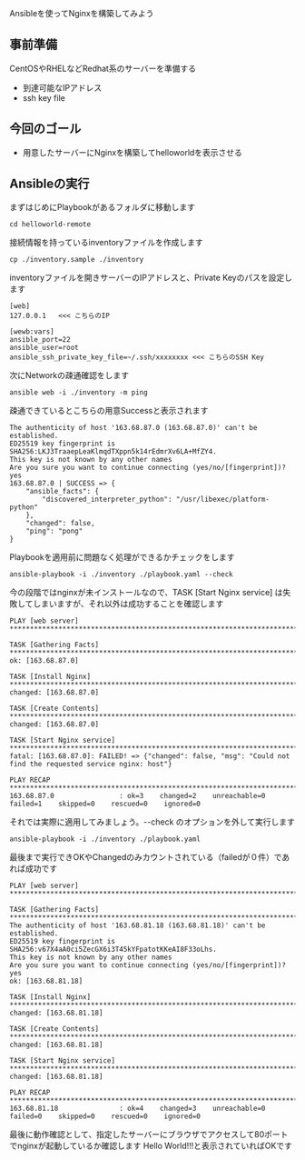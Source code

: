 Ansibleを使ってNginxを構築してみよう


## 事前準備
CentOSやRHELなどRedhat系のサーバーを準備する
* 到達可能なIPアドレス
* ssh key file



## 今回のゴール

* 用意したサーバーにNginxを構築してhelloworldを表示させる



## Ansibleの実行

まずはじめにPlaybookがあるフォルダに移動します

```
cd helloworld-remote
```



接続情報を持っているinventoryファイルを作成します

```
cp ./inventory.sample ./inventory
```



inventoryファイルを開きサーバーのIPアドレスと、Private Keyのパスを設定します

```
[web]
127.0.0.1   <<< こちらのIP

[wewb:vars]
ansible_port=22
ansible_user=root
ansible_ssh_private_key_file=~/.ssh/xxxxxxxx <<< こちらのSSH Key
```



次にNetworkの疎通確認をします

```
ansible web -i ./inventory -m ping
```

疎通できているとこちらの用意Successと表示されます

```
The authenticity of host '163.68.87.0 (163.68.87.0)' can't be established.
ED25519 key fingerprint is SHA256:LKJ3TraaepLeaKlmqdTXppn5k14rEdmrXv6LA+MfZY4.
This key is not known by any other names
Are you sure you want to continue connecting (yes/no/[fingerprint])? yes
163.68.87.0 | SUCCESS => {
    "ansible_facts": {
        "discovered_interpreter_python": "/usr/libexec/platform-python"
    },
    "changed": false,
    "ping": "pong"
}
```



Playbookを適用前に問題なく処理ができるかチェックをします

```
ansible-playbook -i ./inventory ./playbook.yaml --check
```

今の段階ではnginxが未インストールなので、TASK [Start Nginx service] は失敗してしまいますが、それ以外は成功することを確認します

```
PLAY [web server] ************************************************************************************************************

TASK [Gathering Facts] *******************************************************************************************************
ok: [163.68.87.0]

TASK [Install Nginx] *********************************************************************************************************
changed: [163.68.87.0]

TASK [Create Contents] *******************************************************************************************************
changed: [163.68.87.0]

TASK [Start Nginx service] ***************************************************************************************************
fatal: [163.68.87.0]: FAILED! => {"changed": false, "msg": "Could not find the requested service nginx: host"}

PLAY RECAP *******************************************************************************************************************
163.68.87.0                : ok=3    changed=2    unreachable=0    failed=1    skipped=0    rescued=0    ignored=0   
```



それでは実際に適用してみましょう。--check のオプションを外して実行します

```
ansible-playbook -i ./inventory ./playbook.yaml
```
最後まで実行できOKやChangedのみカウントされている（failedが０件）であれば成功です

```
PLAY [web server] ************************************************************************************************************

TASK [Gathering Facts] *******************************************************************************************************
The authenticity of host '163.68.81.18 (163.68.81.18)' can't be established.
ED25519 key fingerprint is SHA256:v67X4aA0ci5ZecGX6i3T45kYFpatotKKeAI8F33oLhs.
This key is not known by any other names
Are you sure you want to continue connecting (yes/no/[fingerprint])? yes
ok: [163.68.81.18]

TASK [Install Nginx] *********************************************************************************************************
changed: [163.68.81.18]

TASK [Create Contents] *******************************************************************************************************
changed: [163.68.81.18]

TASK [Start Nginx service] ***************************************************************************************************
changed: [163.68.81.18]

PLAY RECAP *******************************************************************************************************************
163.68.81.18               : ok=4    changed=3    unreachable=0    failed=0    skipped=0    rescued=0    ignored=0   

```

最後に動作確認として、指定したサーバーにブラウザでアクセスして80ポートでnginxが起動しているか確認します
Hello World!!!と表示されていればOKです

